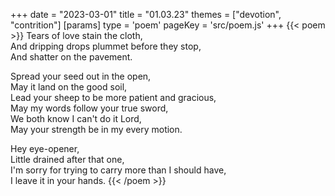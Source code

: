 +++
date = "2023-03-01"
title = "01.03.23"
themes = ["devotion", "contrition"]
[params]
  type = 'poem'
  pageKey = 'src/poem.js'
+++
{{< poem >}}
Tears of love stain the cloth,  
And dripping drops plummet before they stop,  
And shatter on the pavement.  
  
Spread your seed out in the open,  
May it land on the good soil,  
Lead your sheep to be more patient and gracious,  
May my words follow your true sword,  
We both know I can't do it Lord,  
May your strength be in my every motion.  
  
Hey eye-opener,  
Little drained after that one,  
I'm sorry for trying to carry more than I should have,  
I leave it in your hands.
{{< /poem >}}